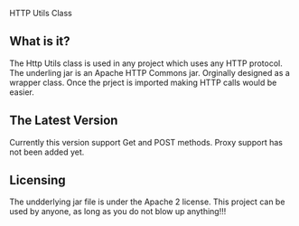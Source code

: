  HTTP Utils Class

  What is it?
  -----------
  The Http Utils class is used in any project which uses any HTTP protocol. The underling jar is an Apache HTTP Commons jar. Orginally designed as a wrapper class. Once the prject is imported making HTTP calls would be easier.

  The Latest Version
  ------------------
  Currently this version support Get and POST methods. Proxy support has not been added yet.

  Licensing
  ---------
  The undderlying jar file is under the Apache 2 license. This project can be used by anyone, as long as you do not blow up anything!!!